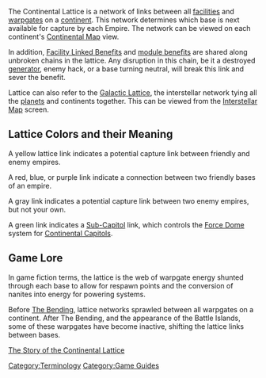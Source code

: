 The Continental Lattice is a network of links between all
[facilities](/facilities "wikilink") and [warpgates](/warpgate "wikilink")
on a [continent](/continent "wikilink"). This network determines which
base is next available for capture by each Empire. The network can be
viewed on each continent's [Continental Map](/Continental_Map "wikilink")
view.

In addition, [Facility Linked
Benefits](/Facility_Linked_Benefit "wikilink") and [module
benefits](/module_benefit "wikilink") are shared along unbroken chains in
the lattice. Any disruption in this chain, be it a destroyed
[generator](/generator "wikilink"), enemy hack, or a base turning
neutral, will break this link and sever the benefit.

Lattice can also refer to the [Galactic
Lattice](/Galactic_Lattice "wikilink"), the interstellar network tying
all the [planets](/planet "wikilink") and continents together. This can
be viewed from the [Interstellar Map](/Interstellar_Map "wikilink")
screen.

## Lattice Colors and their Meaning

A yellow lattice link indicates a potential capture link between
friendly and enemy empires.

A red, blue, or purple link indicate a connection between two friendly
bases of an empire.

A gray link indicates a potential capture link between two enemy
empires, but not your own.

A green link indicates a [Sub-Capitol](/Sub-Capitol "wikilink") link,
which controls the [Force Dome](/Force_Dome "wikilink") system for
[Continental Capitols](/Capitol "wikilink").

## Game Lore

In game fiction terms, the lattice is the web of warpgate energy shunted
through each base to allow for respawn points and the conversion of
nanites into energy for powering systems.

Before [The Bending](/The_Bending "wikilink"), lattice networks sprawled
between all warpgates on a continent. After The Bending, and the
appearance of the Battle Islands, some of these warpgates have become
inactive, shifting the lattice links between bases.

[The Story of the Continental
Lattice](http://planetside.station.sony.com/news_story.jsp?story=65061)

[Category:Terminology](/Category:Terminology "wikilink") [Category:Game
Guides](/Category:Game_Guides "wikilink")
